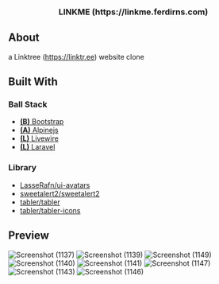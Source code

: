 <!-- PROJECT LOGO -->
<p align="center">
  <h3 align="center">LINKME (https://linkme.ferdirns.com)</h3>
</p>

<!-- ABOUT THE PROJECT -->
## About 
a Linktree (https://linktr.ee) website clone 

## Built With

### Ball Stack
* [**(B)** Bootstrap](https://getbootstrap.com)
* [**(A)** Alpinejs](https://alpinejs.dev)
* [**(L)** Livewire](https://livewire.laravel.com)
* [**(L)** Laravel](https://laravel.com)

### Library
* [LasseRafn/ui-avatars](https://github.com/LasseRafn/ui-avatars)
* [sweetalert2/sweetalert2](https://github.com/sweetalert2/sweetalert2)
* [tabler/tabler](https://github.com/tabler/tabler)
* [tabler/tabler-icons](https://github.com/tabler/tabler-icons)

## Preview
![Screenshot (1137)](https://github.com/izzanka/linkme/assets/59280562/d2252288-b7ec-4aba-a598-97c8b1e908ba)
![Screenshot (1139)](https://github.com/izzanka/linkme/assets/59280562/24261d65-bfe3-4cf3-80db-f4af11599f83)
![Screenshot (1149)](https://github.com/izzanka/linkme/assets/59280562/311d9849-735d-4ffb-a384-b09aa04741bb)
![Screenshot (1140)](https://github.com/izzanka/linkme/assets/59280562/a99e42f5-7337-448c-9a2a-74daae5fea8b)
![Screenshot (1141)](https://github.com/izzanka/linkme/assets/59280562/a35ac968-2ed1-44cb-862d-0ca8a00ab2ec)
![Screenshot (1147)](https://github.com/izzanka/linkme/assets/59280562/52997caf-e285-44b5-8b32-0699de2ab4e3)
![Screenshot (1143)](https://github.com/izzanka/linkme/assets/59280562/48638494-ff73-42d1-a97e-57276574f790)
![Screenshot (1146)](https://github.com/izzanka/linkme/assets/59280562/8c065829-fda7-4a90-87f8-56dd358b52c5)


